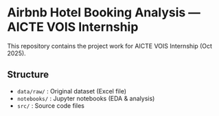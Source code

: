 # Airbnb Hotel Booking Analysis — AICTE VOIS Internship

This repository contains the project work for AICTE VOIS Internship (Oct 2025).

## Structure
- `data/raw/` : Original dataset (Excel file)
- `notebooks/` : Jupyter notebooks (EDA & analysis)
- `src/` : Source code files

